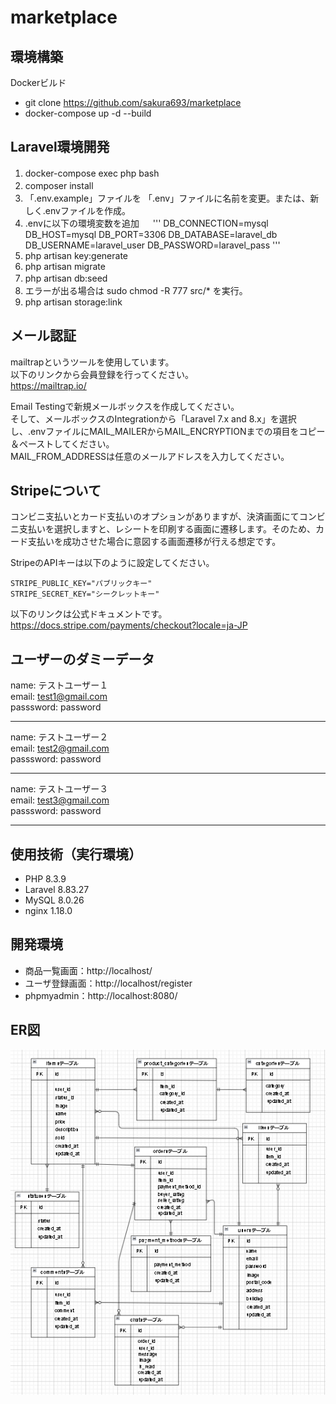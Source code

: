 # marketplace

## 環境構築
Dockerビルド
- git clone https://github.com/sakura693/marketplace
- docker-compose up -d --build

## Laravel環境開発
1. docker-compose exec php bash　<br>
2. composer install　<br>
3. 「.env.example」ファイルを 「.env」ファイルに名前を変更。または、新しく.envファイルを作成。　<br>
4. .envに以下の環境変数を追加 　
'''
    DB_CONNECTION=mysql 
    DB_HOST=mysql 
    DB_PORT=3306 
    DB_DATABASE=laravel_db 
    DB_USERNAME=laravel_user 
    DB_PASSWORD=laravel_pass
'''
5. php artisan key:generate <br>
6. php artisan migrate <br>
7. php artisan db:seed　<br>
8. エラーが出る場合は sudo chmod -R 777 src/* を実行。　<br>
9. php artisan storage:link <br>

## メール認証
mailtrapというツールを使用しています。 <br>
以下のリンクから会員登録を行ってください。<br>
https://mailtrap.io/ <br>

Email Testingで新規メールボックスを作成してください。<br>
そして、メールボックスのIntegrationから「Laravel 7.x and 8.x」を選択し、.envファイルにMAIL_MAILERからMAIL_ENCRYPTIONまでの項目をコピー＆ペーストしてください。<br>
MAIL_FROM_ADDRESSは任意のメールアドレスを入力してください。<br>

## Stripeについて
コンビニ支払いとカード支払いのオプションがありますが、決済画面にてコンビニ支払いを選択しますと、レシートを印刷する画面に遷移します。そのため、カード支払いを成功させた場合に意図する画面遷移が行える想定です。<br>

StripeのAPIキーは以下のように設定してください。
```
STRIPE_PUBLIC_KEY="パブリックキー"
STRIPE_SECRET_KEY="シークレットキー"
```
以下のリンクは公式ドキュメントです。
https://docs.stripe.com/payments/checkout?locale=ja-JP

## ユーザーのダミーデータ
name: テストユーザー１ <br>
email: test1@gmail.com <br>
passsword: password <br>

---

name: テストユーザー２ <br>
email: test2@gmail.com <br>
passsword: password <br>

---

name: テストユーザー３ <br>
email: test3@gmail.com <br>
passsword: password <br>

---

## 使用技術（実行環境）
- PHP  8.3.9 <br>
- Laravel 8.83.27 <br>
- MySQL 8.0.26 <br>
- nginx 1.18.0 <br>

## 開発環境
- 商品一覧画面：http://localhost/ <br>
- ユーザ登録画面：http://localhost/register <br>
- phpmyadmin：http://localhost:8080/

## ER図
![alt text](image.png)